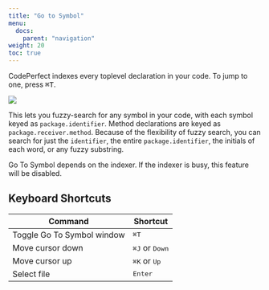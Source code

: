 ```yaml
---
title: "Go to Symbol"
menu:
  docs:
    parent: "navigation"
weight: 20
toc: true
---
```


CodePerfect indexes every toplevel declaration in your code. To jump to one,
press <kbd>⌘T</kbd>.

![](/go-to-symbol.png)

This lets you fuzzy-search for any symbol in your code, with each symbol keyed
as `package.identifier`. Method declarations are keyed as
`package.receiver.method`. Because of the flexibility of fuzzy search, you can
search for just the `identifier`, the entire `package.identifier`, the initials
of each word, or any fuzzy substring.

Go To Symbol depends on the indexer. If the indexer is busy, this feature will
be disabled.

## Keyboard Shortcuts

| Command                    | Shortcut                                    |
| -------------------------- | ------------------------------------------- |
| Toggle Go To Symbol window | <kbd>⌘</kbd><kbd>T</kbd>                    |
| Move cursor down           | <kbd>⌘</kbd><kbd>J</kbd> or <kbd>Down</kbd> |
| Move cursor up             | <kbd>⌘</kbd><kbd>K</kbd> or <kbd>Up</kbd>   |
| Select file                | <kbd>Enter</kbd>                            |
